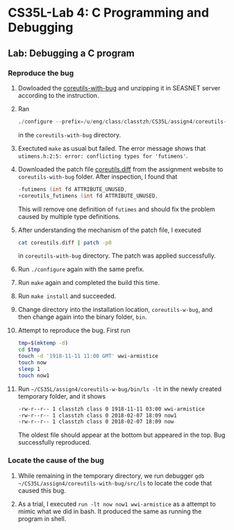# CS35L-Lab 4: C Programming and Debugging

## Lab: Debugging a C program

### Reproduce the bug

1. Dowloaded the [coreutils-with-bug](https://web.cs.ucla.edu/classes/winter18/cs35L/assign/coreutils-with-bug.tar.gz) and unzipping it in SEASNET server according to the instruction.

1. Ran
    ```s
    ./configure --prefix=/u/eng/class/classtzh/CS35L/assign4/coreutils-w-bug
    ```
    in the `coreutils-with-bug` directory.

1. Exectuted `make` as usual but failed. The error message shows that `utimens.h:2:5: error: conflicting types for 'futimens'`.

1. Downloaded the patch file [coreutils.diff](https://web.cs.ucla.edu/classes/winter18/cs35L/assign/coreutils.diff) from the assignment website to `coreutils-with-bug` folder. After inspection, I found that
    ```C
    -futimens (int fd ATTRIBUTE_UNUSED,
    +coreutils_futimens (int fd ATTRIBUTE_UNUSED,
    ```
    This will remove one definition of `futimes` and should fix the problem caused by multiple type definitions.

1. After understanding the mechanism of the patch file, I executed
    ```bash
    cat coreutils.diff | patch -p0
    ```
    in `coreutils-with-bug` directory. The patch was applied successfully.

1. Run `./configure` again with the same prefix.

1. Run `make` again and completed the build this time.

1. Run `make install` and succeeded.

1. Change directory into the installation location, `coreutils-w-bug`, and then change again into the binary folder, `bin`.

1. Attempt to reproduce the bug. First run
    ```bash
    tmp=$(mktemp -d)
    cd $tmp
    touch -d '1918-11-11 11:00 GMT' wwi-armistice
    touch now
    sleep 1
    touch now1
    ```

1. Run `~/CS35L/assign4/coreutils-w-bug/bin/ls -lt` in the newly created temporary folder, and it shows
    ```bash
    -rw-r--r-- 1 classtzh class 0 1918-11-11 03:00 wwi-armistice
    -rw-r--r-- 1 classtzh class 0 2018-02-07 18:09 now1
    -rw-r--r-- 1 classtzh class 0 2018-02-07 18:09 now
    ```
    The oldest file should appear at the bottom but appeared in the top. Bug successfully reproduced.

### Locate the cause of the bug

1. While remaining in the temporary directory, we run debugger `gdb ~/CS35L/assign4/coreutils-with-bug/src/ls` to locate the code that caused this bug.

1. As a trial, I executed `run -lt now now1 wwi-armistice` as a attempt to mimic what we did in bash. It produced the same as running the program in shell.